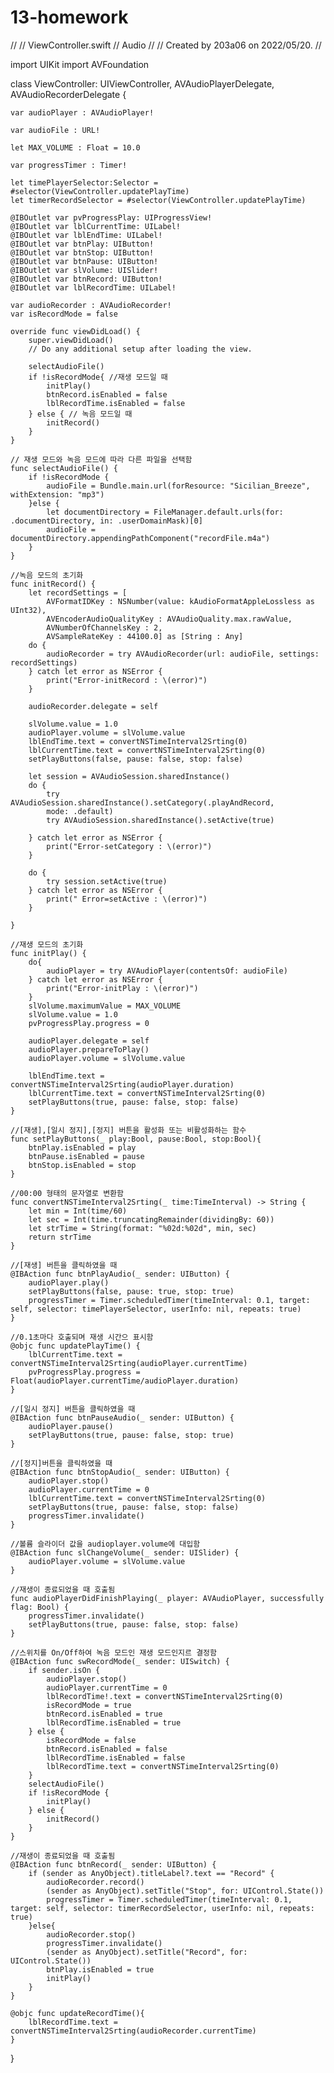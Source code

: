 # 13-homework

//
//  ViewController.swift
//  Audio
//
//  Created by 203a06 on 2022/05/20.
//

import UIKit
import AVFoundation

class ViewController: UIViewController, AVAudioPlayerDelegate, AVAudioRecorderDelegate {

    var audioPlayer : AVAudioPlayer!
    
    var audioFile : URL!
    
    let MAX_VOLUME : Float = 10.0
    
    var progressTimer : Timer!
    
    let timePlayerSelector:Selector = #selector(ViewController.updatePlayTime)
    let timerRecordSelector = #selector(ViewController.updatePlayTime)
    
    @IBOutlet var pvProgressPlay: UIProgressView!
    @IBOutlet var lblCurrentTime: UILabel!
    @IBOutlet var lblEndTime: UILabel!
    @IBOutlet var btnPlay: UIButton!
    @IBOutlet var btnStop: UIButton!
    @IBOutlet var btnPause: UIButton!
    @IBOutlet var slVolume: UISlider!
    @IBOutlet var btnRecord: UIButton!
    @IBOutlet var lblRecordTime: UILabel!
    
    var audioRecorder : AVAudioRecorder!
    var isRecordMode = false
    
    override func viewDidLoad() {
        super.viewDidLoad()
        // Do any additional setup after loading the view.
        
        selectAudioFile()
        if !isRecordMode{ //재생 모드일 때
            initPlay()
            btnRecord.isEnabled = false
            lblRecordTime.isEnabled = false
        } else { // 녹음 모드일 때
            initRecord()
        }
    }
    
    // 재생 모드와 녹음 모드에 따라 다른 파일을 선택함
    func selectAudioFile() {
        if !isRecordMode {
            audioFile = Bundle.main.url(forResource: "Sicilian_Breeze", withExtension: "mp3")
        }else {
            let documentDirectory = FileManager.default.urls(for: .documentDirectory, in: .userDomainMask)[0]
            audioFile = documentDirectory.appendingPathComponent("recordFile.m4a")
        }
    }
    
    //녹음 모드의 초기화
    func initRecord() {
        let recordSettings = [
            AVFormatIDKey : NSNumber(value: kAudioFormatAppleLossless as UInt32),
            AVEncoderAudioQualityKey : AVAudioQuality.max.rawValue,
            AVNumberOfChannelsKey : 2,
            AVSampleRateKey : 44100.0] as [String : Any]
        do {
            audioRecorder = try AVAudioRecorder(url: audioFile, settings: recordSettings)
        } catch let error as NSError {
            print("Error-initRecord : \(error)")
        }
        
        audioRecorder.delegate = self
        
        slVolume.value = 1.0
        audioPlayer.volume = slVolume.value
        lblEndTime.text = convertNSTimeInterval2Srting(0)
        lblCurrentTime.text = convertNSTimeInterval2Srting(0)
        setPlayButtons(false, pause: false, stop: false)
        
        let session = AVAudioSession.sharedInstance()
        do {
            try AVAudioSession.sharedInstance().setCategory(.playAndRecord,
            mode: .default)
            try AVAudioSession.sharedInstance().setActive(true)
            
        } catch let error as NSError {
            print("Error-setCategory : \(error)")
        }
        
        do {
            try session.setActive(true)
        } catch let error as NSError {
            print(" Error=setActive : \(error)")
        }
        
    }
    
    //재생 모드의 초기화
    func initPlay() {
        do{
            audioPlayer = try AVAudioPlayer(contentsOf: audioFile)
        } catch let error as NSError {
            print("Error-initPlay : \(error)")
        }
        slVolume.maximumValue = MAX_VOLUME
        slVolume.value = 1.0
        pvProgressPlay.progress = 0
        
        audioPlayer.delegate = self
        audioPlayer.prepareToPlay()
        audioPlayer.volume = slVolume.value
        
        lblEndTime.text = convertNSTimeInterval2Srting(audioPlayer.duration)
        lblCurrentTime.text = convertNSTimeInterval2Srting(0)
        setPlayButtons(true, pause: false, stop: false)
    }
    
    //[재생],[일시 정지],[정지] 버튼을 활성화 또는 비활성화하는 함수
    func setPlayButtons(_ play:Bool, pause:Bool, stop:Bool){
        btnPlay.isEnabled = play
        btnPause.isEnabled = pause
        btnStop.isEnabled = stop
    }
    
    //00:00 형태의 문자열로 변환함
    func convertNSTimeInterval2Srting(_ time:TimeInterval) -> String {
        let min = Int(time/60)
        let sec = Int(time.truncatingRemainder(dividingBy: 60))
        let strTime = String(format: "%02d:%02d", min, sec)
        return strTime
    }
    
    //[재생] 버튼을 클릭하였을 때
    @IBAction func btnPlayAudio(_ sender: UIButton) {
        audioPlayer.play()
        setPlayButtons(false, pause: true, stop: true)
        progressTimer = Timer.scheduledTimer(timeInterval: 0.1, target: self, selector: timePlayerSelector, userInfo: nil, repeats: true)
    }
    
    //0.1초마다 호출되며 재생 시간으 표시함
    @objc func updatePlayTime() {
        lblCurrentTime.text = convertNSTimeInterval2Srting(audioPlayer.currentTime)
        pvProgressPlay.progress = Float(audioPlayer.currentTime/audioPlayer.duration)
    }
    
    //[일시 정지] 버튼을 클릭하였을 때
    @IBAction func btnPauseAudio(_ sender: UIButton) {
        audioPlayer.pause()
        setPlayButtons(true, pause: false, stop: true)
    }
    
    //[정지]버튼을 클릭하였을 때
    @IBAction func btnStopAudio(_ sender: UIButton) {
        audioPlayer.stop()
        audioPlayer.currentTime = 0
        lblCurrentTime.text = convertNSTimeInterval2Srting(0)
        setPlayButtons(true, pause: false, stop: false)
        progressTimer.invalidate()
    }
    
    //볼륨 슬라이더 값을 audioplayer.volume에 대입함
    @IBAction func slChangeVolume(_ sender: UISlider) {
        audioPlayer.volume = slVolume.value
    }
    
    //재생이 종료되었을 때 호출됨
    func audioPlayerDidFinishPlaying(_ player: AVAudioPlayer, successfully flag: Bool) {
        progressTimer.invalidate()
        setPlayButtons(true, pause: false, stop: false)
    }
    
    //스위치를 On/Off하여 녹음 모드인 재생 모드인지르 결정함
    @IBAction func swRecordMode(_ sender: UISwitch) {
        if sender.isOn {
            audioPlayer.stop()
            audioPlayer.currentTime = 0
            lblRecordTime!.text = convertNSTimeInterval2Srting(0)
            isRecordMode = true
            btnRecord.isEnabled = true
            lblRecordTime.isEnabled = true
        } else {
            isRecordMode = false
            btnRecord.isEnabled = false
            lblRecordTime.isEnabled = false
            lblRecordTime.text = convertNSTimeInterval2Srting(0)
        }
        selectAudioFile()
        if !isRecordMode {
            initPlay()
        } else {
            initRecord()
        }
    }
    
    //재생이 종료되었을 때 호출됨
    @IBAction func btnRecord(_ sender: UIButton) {
        if (sender as AnyObject).titleLabel?.text == "Record" {
            audioRecorder.record()
            (sender as AnyObject).setTitle("Stop", for: UIControl.State())
            progressTimer = Timer.scheduledTimer(timeInterval: 0.1, target: self, selector: timerRecordSelector, userInfo: nil, repeats: true)
        }else{
            audioRecorder.stop()
            progressTimer.invalidate()
            (sender as AnyObject).setTitle("Record", for: UIControl.State())
            btnPlay.isEnabled = true
            initPlay()
        }
    }
    
    @objc func updateRecordTime(){
        lblRecordTime.text = convertNSTimeInterval2Srting(audioRecorder.currentTime)
    }
    
}

